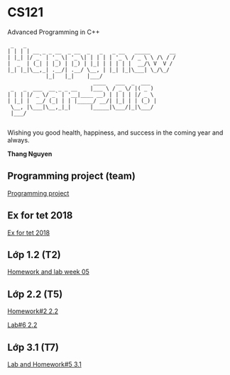 # CS121
Advanced Programming in C++
```
 _   _                                               
| | | | __ _ _ __  _ __  _   _   _ __   _____      __
| |_| |/ _` | '_ \| '_ \| | | | | '_ \ / _ \ \ /\ / /
|  _  | (_| | |_) | |_) | |_| | | | | |  __/\ V  V / 
|_| |_|\__,_| .__/| .__/ \__, | |_| |_|\___| \_/\_/  
            |_|   |_|    |___/                       
                           ____   ___  _  ___  
 _   _  ___  __ _ _ __    |___ \ / _ \/ |( _ ) 
| | | |/ _ \/ _` | '__|____ __) | | | | |/ _ \ 
| |_| |  __/ (_| | | |_____/ __/| |_| | | (_) |
 \__, |\___|\__,_|_|      |_____|\___/|_|\___/ 
 |___/                                        
                                                     
```
Wishing you good health, happiness, and success in the coming year and always.

**Thang Nguyen**

## Programming project (team)
[Programming project](https://classroom.github.com/a/U3ZmxIOn)

## Ex for tet 2018
[Ex for tet 2018](https://classroom.github.com/a/mYxZBVVw)

## Lớp 1.2 (T2)
[Homework and lab week 05](https://classroom.github.com/a/9e6T7bUS)

## Lớp 2.2 (T5)
[Homework#2 2.2](https://classroom.github.com/a/ikvsDsIf)

[Lab#6 2.2](https://classroom.github.com/a/g95K7y3R)

## Lớp 3.1 (T7)
[Lab and Homework#5 3.1](https://classroom.github.com/a/FtLCP6AB)
